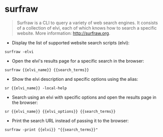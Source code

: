 # surfraw

> Surfraw is a CLI to query a variety of web search engines.
> It consists of a collection of elvi, each of which knows how to search a specific website.
> More information: <http://surfraw.org>.

- Display the list of supported website search scripts (elvi):

`surfraw -elvi`

- Open the elvi's results page for a specific search in the browser:

`surfraw {{elvi_name}} {{search_terms}}`

- Show the elvi description and specific options using the alias:

`sr {{elvi_name}} -local-help`

- Search using an elvi with specific options and open the results page in the browser:

`sr {{elvi_name}} {{elvi_options}} {{search_terms}}`

- Print the search URL instead of passing it to the browser:

`surfraw -print {{elvi}} "{{search_terms}}"`
